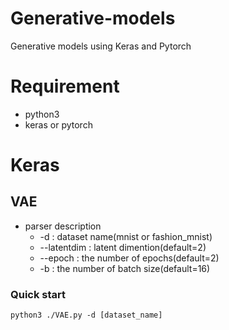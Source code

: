 # Generative-models
Generative models using Keras and Pytorch

# Requirement
- python3
- keras or pytorch

# Keras
## VAE
- parser description
  - -d : dataset name(mnist or fashion_mnist)
  - --latentdim : latent dimention(default=2)
  - --epoch : the number of epochs(default=2)
  - -b : the number of batch size(default=16)

### Quick start
```
python3 ./VAE.py -d [dataset_name]
```
